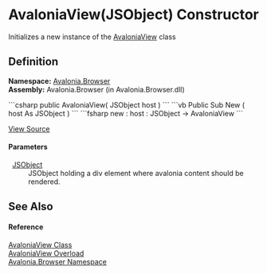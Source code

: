 # AvaloniaView(JSObject) Constructor


Initializes a new instance of the <a href="T_Avalonia_Browser_AvaloniaView">AvaloniaView</a> class



## Definition
**Namespace:** <a href="N_Avalonia_Browser">Avalonia.Browser</a>  
**Assembly:** Avalonia.Browser (in Avalonia.Browser.dll)

<Tabs groupId="api-code-preview">
<TabItem value="csharp" label="C#">
```csharp
public AvaloniaView(
	JSObject host
)
```
</TabItem>
<TabItem value="vb" label="VB">
```vb
Public Sub New ( 
	host As JSObject
)
```
</TabItem>
<TabItem value="fsharp" label="F#">
```fsharp
new : 
        host : JSObject -> AvaloniaView
```
</TabItem>
</Tabs>



<a href="https://github.com/AvaloniaUI/Avalonia/tree/master/src/Browser/Avalonia.Browser/AvaloniaView.cs#L21" title="View the source code">View Source</a>



#### Parameters
<dl><dt>  <a href="https://learn.microsoft.com/dotnet/api/system.runtime.interopservices.javascript.jsobject" target="_blank" rel="noopener noreferrer">JSObject</a></dt><dd>JSObject holding a div element where avalonia content should be rendered.</dd></dl>

## See Also


#### Reference
<a href="T_Avalonia_Browser_AvaloniaView">AvaloniaView Class</a>  
<a href="Overload_Avalonia_Browser_AvaloniaView__ctor">AvaloniaView Overload</a>  
<a href="N_Avalonia_Browser">Avalonia.Browser Namespace</a>  

